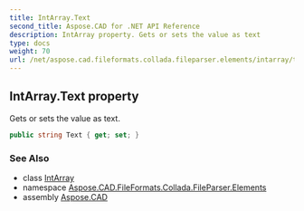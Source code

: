 ```yaml
---
title: IntArray.Text
second_title: Aspose.CAD for .NET API Reference
description: IntArray property. Gets or sets the value as text
type: docs
weight: 70
url: /net/aspose.cad.fileformats.collada.fileparser.elements/intarray/text/
---
```

## IntArray.Text property

Gets or sets the value as text.

```csharp
public string Text { get; set; }
```

### See Also

* class [IntArray](../)
* namespace [Aspose.CAD.FileFormats.Collada.FileParser.Elements](../../intarray/)
* assembly [Aspose.CAD](../../../)


